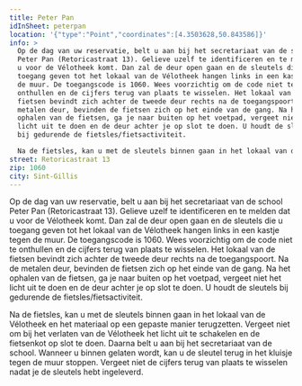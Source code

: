 ```yaml
---
title: Peter Pan
idInSheet: peterpan
location: '{"type":"Point","coordinates":[4.3503628,50.843586]}'
info: >
  Op de dag van uw reservatie, belt u aan bij het secretariaat van de school
  Peter Pan (Retoricastraat 13). Gelieve uzelf te identificeren en te melden dat
  u voor de Vélotheek komt. Dan zal de deur open gaan en de sleutels die u
  toegang geven tot het lokaal van de Vélotheek hangen links in een kastje tegen
  de muur. De toegangscode is 1060. Wees voorzichtig om de code niet te
  onthullen en de cijfers terug van plaats te wisselen. Het lokaal van de
  fietsen bevindt zich achter de tweede deur rechts na de toegangspoort. Na de
  metalen deur, bevinden de fietsen zich op het einde van de gang. Na het
  ophalen van de fietsen, ga je naar buiten op het voetpad, vergeet niet het
  licht uit te doen en de deur achter je op slot te doen. U houdt de sleutels
  bij gedurende de fietsles/fietsactiviteit.

  Na de fietsles, kan u met de sleutels binnen gaan in het lokaal van de Vélotheek en het materiaal op een gepaste manier terugzetten. Vergeet niet om bij het verlaten van de Vélotheek het licht uit te schakelen en de fietsenkot op slot te doen. Daarna belt u aan bij het secretariaat van de school. Wanneer u binnen gelaten wordt, kan u de sleutel terug in het kluisje tegen de muur stoppen. Vergeet niet de cijfers terug van plaats te wisselen nadat je de sleutels hebt ingeleverd.
street: Retoricastraat 13
zip: 1060
city: Sint-Gillis
---
```

Op de dag van uw reservatie, belt u aan bij het secretariaat van de school Peter Pan (Retoricastraat 13). Gelieve uzelf te identificeren en te melden dat u voor de Vélotheek komt. Dan zal de deur open gaan en de sleutels die u toegang geven tot het lokaal van de Vélotheek hangen links in een kastje tegen de muur. De toegangscode is 1060. Wees voorzichtig om de code niet te onthullen en de cijfers terug van plaats te wisselen. Het lokaal van de fietsen bevindt zich achter de tweede deur rechts na de toegangspoort. Na de metalen deur, bevinden de fietsen zich op het einde van de gang. Na het ophalen van de fietsen, ga je naar buiten op het voetpad, vergeet niet het licht uit te doen en de deur achter je op slot te doen. U houdt de sleutels bij gedurende de fietsles/fietsactiviteit.


Na de fietsles, kan u met de sleutels binnen gaan in het lokaal van de Vélotheek en het materiaal op een gepaste manier terugzetten. Vergeet niet om bij het verlaten van de Vélotheek het licht uit te schakelen en de fietsenkot op slot te doen. Daarna belt u aan bij het secretariaat van de school. Wanneer u binnen gelaten wordt, kan u de sleutel terug in het kluisje tegen de muur stoppen. Vergeet niet de cijfers terug van plaats te wisselen nadat je de sleutels hebt ingeleverd.